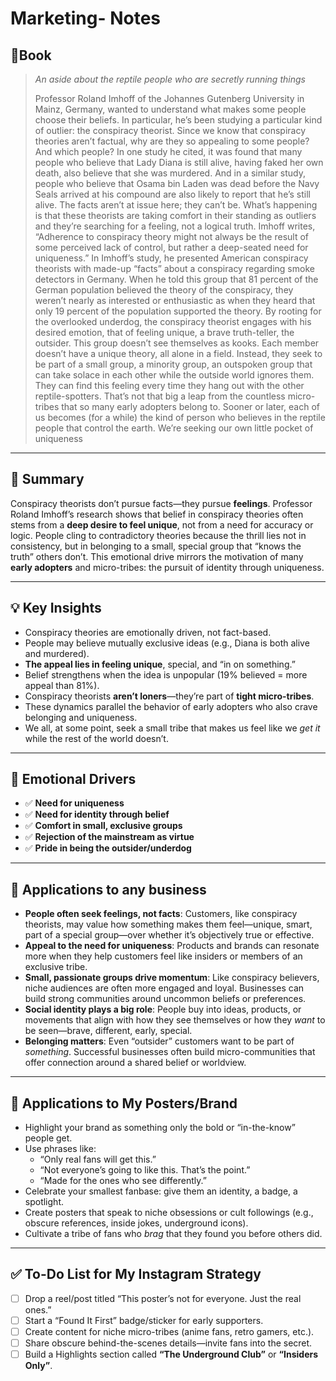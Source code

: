 # Marketing- Notes
## 📔Book
>_An aside about the reptile people who are secretly running things_ 
>
>Professor Roland Imhoff of the Johannes Gutenberg University in Mainz, Germany, wanted to understand what makes some people choose their beliefs. In particular, he’s been studying a particular kind of outlier: the conspiracy theorist. Since we know that conspiracy theories aren’t factual, why are they so appealing to some people? And which people? In one study he cited, it was found that many people who believe that Lady Diana is still alive, having faked her own death, also believe that she was murdered. And in a similar study, people who believe that Osama bin Laden was dead before the Navy Seals arrived at his compound are also likely to report that he’s still alive. The facts aren’t at issue here; they can’t be. What’s happening is that these theorists are taking comfort in their standing as outliers and they’re searching for a feeling, not a logical truth. Imhoff writes, “Adherence to conspiracy theory might not always be the result of some perceived lack of control, but rather a deep-seated need for uniqueness.” In Imhoff’s study, he presented American conspiracy theorists with made-up “facts” about a conspiracy regarding smoke detectors in Germany. When he told this group that 81 percent of the German population believed the theory of the conspiracy, they weren’t nearly as interested or enthusiastic as when they heard that only 19 percent of the population supported the theory. By rooting for the overlooked underdog, the conspiracy theorist engages with his desired emotion, that of feeling unique, a brave truth-teller, the outsider. This group doesn’t see themselves as kooks. Each member doesn’t have a unique theory, all alone in a field. Instead, they seek to be part of a small group, a minority group, an outspoken group that can take solace in each other while the outside world ignores them. They can find this feeling every time they hang out with the other reptile-spotters. That’s not that big a leap from the countless micro-tribes that so many early adopters belong to. Sooner or later, each of us becomes (for a while) the kind of person who believes in the reptile people that control the earth. We’re seeking our own little pocket of uniqueness

---
## 🧠 Summary  
Conspiracy theorists don’t pursue facts—they pursue **feelings**. Professor Roland Imhoff’s research shows that belief in conspiracy theories often stems from a **deep desire to feel unique**, not from a need for accuracy or logic. People cling to contradictory theories because the thrill lies not in consistency, but in belonging to a small, special group that “knows the truth” others don’t. This emotional drive mirrors the motivation of many **early adopters** and micro-tribes: the pursuit of identity through uniqueness.

---

## 💡 Key Insights  
- Conspiracy theories are emotionally driven, not fact-based.  
- People may believe mutually exclusive ideas (e.g., Diana is both alive and murdered).  
- **The appeal lies in feeling unique**, special, and “in on something.”  
- Belief strengthens when the idea is unpopular (19% believed = more appeal than 81%).  
- Conspiracy theorists **aren’t loners**—they’re part of **tight micro-tribes**.  
- These dynamics parallel the behavior of early adopters who also crave belonging and uniqueness.  
- We all, at some point, seek a small tribe that makes us feel like we *get it* while the rest of the world doesn’t.

---

## 🧠 Emotional Drivers  
- ✅ **Need for uniqueness**  
- ✅ **Need for identity through belief**  
- ✅ **Comfort in small, exclusive groups**  
- ✅ **Rejection of the mainstream as virtue**  
- ✅ **Pride in being the outsider/underdog**

---

## 🧩 Applications to any business  
- **People often seek feelings, not facts**: Customers, like conspiracy theorists, may value how something makes them feel—unique, smart, part of a special group—over whether it’s objectively true or effective.
- **Appeal to the need for uniqueness**: Products and brands can resonate more when they help customers feel like insiders or members of an exclusive tribe.
- **Small, passionate groups drive momentum**: Like conspiracy believers, niche audiences are often more engaged and loyal. Businesses can build strong communities around uncommon beliefs or preferences.
- **Social identity plays a big role**: People buy into ideas, products, or movements that align with how they see themselves or how they _want_ to be seen—brave, different, early, special.
- **Belonging matters**: Even “outsider” customers want to be part of _something_. Successful businesses often build micro-communities that offer connection around a shared belief or worldview.

---

## 🎨 Applications to My Posters/Brand  
- Highlight your brand as something only the bold or “in-the-know” people get.  
- Use phrases like:  
  - “Only real fans will get this.”  
  - “Not everyone’s going to like this. That’s the point.”  
  - “Made for the ones who see differently.”  
- Celebrate your smallest fanbase: give them an identity, a badge, a spotlight.  
- Create posters that speak to niche obsessions or cult followings (e.g., obscure references, inside jokes, underground icons).  
- Cultivate a tribe of fans who *brag* that they found you before others did.

---

## ✅ To-Do List for My Instagram Strategy  
- [ ] Drop a reel/post titled “This poster’s not for everyone. Just the real ones.”  
- [ ] Start a “Found It First” badge/sticker for early supporters.  
- [ ] Create content for niche micro-tribes (anime fans, retro gamers, etc.).  
- [ ] Share obscure behind-the-scenes details—invite fans into the secret.  
- [ ] Build a Highlights section called **“The Underground Club”** or **“Insiders Only”**.  
